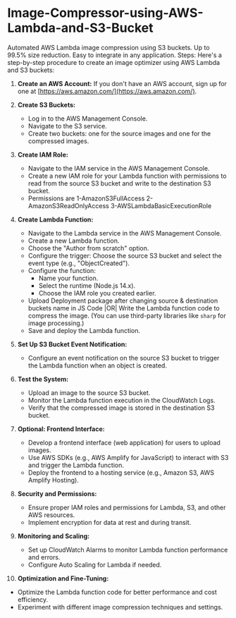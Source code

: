 # Image-Compressor-using-AWS-Lambda-and-S3-Bucket
Automated AWS Lambda image compression using S3 buckets. Up to 99.5% size reduction. Easy to integrate in any application.
Steps: Here's a step-by-step procedure to create an image optimizer using AWS Lambda and S3 buckets:

1. **Create an AWS Account:**
   If you don't have an AWS account, sign up for one at [https://aws.amazon.com/](https://aws.amazon.com/).

2. **Create S3 Buckets:**
   - Log in to the AWS Management Console.
   - Navigate to the S3 service.
   - Create two buckets: one for the source images and one for the compressed images.

3. **Create IAM Role:**
   - Navigate to the IAM service in the AWS Management Console.
   - Create a new IAM role for your Lambda function with permissions to read from the source S3 bucket and write to the destination S3 bucket.
   - Permissions are 1-AmazonS3FullAccess 2-AmazonS3ReadOnlyAccess 3-AWSLambdaBasicExecutionRole

4. **Create Lambda Function:**
   - Navigate to the Lambda service in the AWS Management Console.
   - Create a new Lambda function.
   - Choose the "Author from scratch" option.
   - Configure the trigger: Choose the source S3 bucket and select the event type (e.g., "ObjectCreated").
   - Configure the function:
     - Name your function.
     - Select the runtime (Node.js 14.x).
     - Choose the IAM role you created earlier.
   - Upload Deployment package after changing source & destination buckets name in JS Code |OR| Write the Lambda function code to compress the image. (You      can use third-party libraries like `sharp` for image processing.)
   - Save and deploy the Lambda function.

5. **Set Up S3 Bucket Event Notification:**
   - Configure an event notification on the source S3 bucket to trigger the Lambda function when an object is created.

6. **Test the System:**
   - Upload an image to the source S3 bucket.
   - Monitor the Lambda function execution in the CloudWatch Logs.
   - Verify that the compressed image is stored in the destination S3 bucket.

7. **Optional: Frontend Interface:**
   - Develop a frontend interface (web application) for users to upload images.
   - Use AWS SDKs (e.g., AWS Amplify for JavaScript) to interact with S3 and trigger the Lambda function.
   - Deploy the frontend to a hosting service (e.g., Amazon S3, AWS Amplify Hosting).

8. **Security and Permissions:**
   - Ensure proper IAM roles and permissions for Lambda, S3, and other AWS resources.
   - Implement encryption for data at rest and during transit.

9. **Monitoring and Scaling:**
   - Set up CloudWatch Alarms to monitor Lambda function performance and errors.
   - Configure Auto Scaling for Lambda if needed.

10. **Optimization and Fine-Tuning:**
   - Optimize the Lambda function code for better performance and cost efficiency.
   - Experiment with different image compression techniques and settings.
